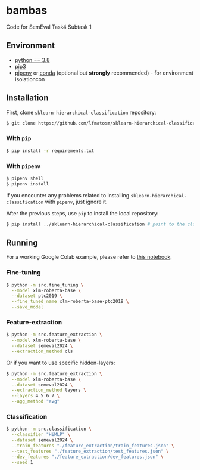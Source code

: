 # bambas
Code for SemEval Task4 Subtask 1

## Environment

* [python == 3.8](https://www.python.org/downloads/release/python-3818/)
* [pip3](https://pip.pypa.io/en/stable/cli/pip_install/pipe)
* [pipenv](https://pypi.org/project/pipenv/) or [conda](https://docs.conda.io/projects/miniconda/en/latest/) (optional but **strongly** recommended) - for environment isolationcon

## Installation

First, clone `sklearn-hierarchical-classification` repository:

```sh
$ git clone https://github.com/lfmatosm/sklearn-hierarchical-classification
```

### With `pip`
```sh
$ pip install -r requirements.txt
```

### With `pipenv`
```sh
$ pipenv shell
$ pipenv install
```

If you encounter any problems related to installing `sklearn-hierarchical-classification` with `pipenv`, just ignore it.

After the previous steps, use `pip` to install the local repository:
```sh
$ pip install ../sklearn-hierarchical-classification # point to the cloned repository path
```

## Running
For a working Google Colab example, please refer to [this notebook](./Fine_tuning_+_feature_extraction_+_class.ipynb).

### Fine-tuning
```sh
$ python -m src.fine_tuning \
  --model xlm-roberta-base \
  --dataset ptc2019 \
  --fine_tuned_name xlm-roberta-base-ptc2019 \
  --save_model
```

### Feature-extraction
```sh
$ python -m src.feature_extraction \
  --model xlm-roberta-base \
  --dataset semeval2024 \
  --extraction_method cls
```

Or if you want to use specific hidden-layers:
```sh
$ python -m src.feature_extraction \
  --model xlm-roberta-base \
  --dataset semeval2024 \
  --extraction_method layers \
  --layers 4 5 6 7 \
  --agg_method "avg"
```

### Classification
```sh
$ python -m src.classification \
  --classifier "HiMLP" \
  --dataset semeval2024 \
  --train_features "./feature_extraction/train_features.json" \
  --test_features "./feature_extraction/test_features.json" \
  --dev_features "./feature_extraction/dev_features.json" \
  --seed 1
```